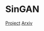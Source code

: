 # SinGAN

[Project](http://webee.technion.ac.il/people/tomermic/SinGAN/SinGAN.htm)
[Arxiv](https://arxiv.org/pdf/1905.01164.pdf)

